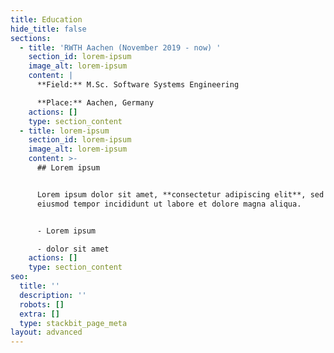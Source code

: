 ```yaml
---
title: Education
hide_title: false
sections:
  - title: 'RWTH Aachen (November 2019 - now) '
    section_id: lorem-ipsum
    image_alt: lorem-ipsum
    content: |
      **Field:** M.Sc. Software Systems Engineering

      **Place:** Aachen, Germany
    actions: []
    type: section_content
  - title: lorem-ipsum
    section_id: lorem-ipsum
    image_alt: lorem-ipsum
    content: >-
      ## Lorem ipsum


      Lorem ipsum dolor sit amet, **consectetur adipiscing elit**, sed do
      eiusmod tempor incididunt ut labore et dolore magna aliqua.


      - Lorem ipsum

      - dolor sit amet
    actions: []
    type: section_content
seo:
  title: ''
  description: ''
  robots: []
  extra: []
  type: stackbit_page_meta
layout: advanced
---
```

